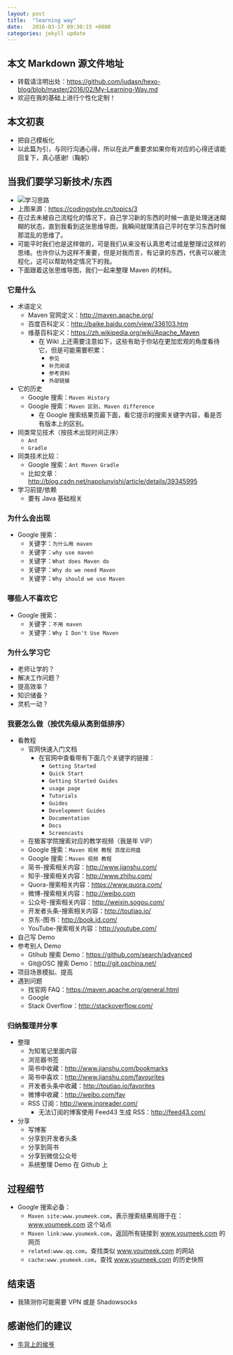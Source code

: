 ```yaml
---
layout: post
title:  "learning way"
date:   2016-03-17 09:30:15 +0800
categories: jekyll update
---
```



<!-- more -->

## 本文 Markdown 源文件地址

- 转载请注明出处：<https://github.com/judasn/hexo-blog/blob/master/2016/02/My-Learning-Way.md>
- 欢迎在我的基础上进行个性化定制！

## 本文初衷

- 把自己模板化
- 以此篇为引，与同行沟通心得，所以在此严重要求如果你有对应的心得还请能回复下，真心感谢!（鞠躬）


## 当我们要学习新技术/东西

- ![学习思路](http://img.youmeek.com/2016/My-Learning-Way.jpg)
- 上图来源：<https://codingstyle.cn/topics/3>
- 在过去未被自己流程化的情况下，自己学习新的东西的时候一直是处理迷迷糊糊的状态，直到我看到这张思维导图，我瞬间就理清自己平时在学习东西时候那混乱的思维了。
- 可能平时我们也是这样做的，可是我们从来没有认真思考过或是整理过这样的思绪。也许你认为这样不重要，但是对我而言，有记录的东西，代表可以被流程化，这可以帮助特定情况下的我。
- 下面跟着这张思维导图，我们一起来整理 Maven 的材料。


### 它是什么

- 术语定义
    - Maven 官网定义：<http://maven.apache.org/>
    - 百度百科定义：<http://baike.baidu.com/view/336103.htm>
    - 维基百科定义：<https://zh.wikipedia.org/wiki/Apache_Maven>
        - 在 Wiki 上还需要注意如下，这些有助于你站在更加宏观的角度看待它，但是可能需要积累：
            - `参见`
            - `补充阅读`
            - `参考资料`
            - `外部链接`
- 它的历史
    - Google 搜索：`Maven History`
    - Google 搜索：`Maven 区别`、`Maven difference`
        - 在 Google 搜索结果页最下面，看它提示的搜索关键字内容，看是否有版本上的区别。
- 同类常见技术（按技术出现时间正序）
    - `Ant`
    - `Gradle`
- 同类技术比较：
    - Google 搜索：`Ant Maven Gradle`
    - 比如文章：<http://blog.csdn.net/napolunyishi/article/details/39345995>
- 学习前提/依赖
    - 要有 Java 基础相关


### 为什么会出现

- Google 搜索：
    - 关键字：`为什么用 maven`
    - 关键字：`why use maven`
    - 关键字：`What does Maven do`
    - 关键字：`Why do we need Maven`
    - 关键字：`Why should we use Maven`

### 哪些人不喜欢它

- Google 搜索：
    - 关键字：`不用 maven`
    - 关键字：`Why I Don't Use Maven`


### 为什么学习它

- 老师让学的？
- 解决工作问题？
- 提高效率？
- 知识储备？
- 灵机一动？


### 我要怎么做（按优先级从高到低排序）

- 看教程
    - 官网快速入门文档
        - 在官网中查看带有下面几个关键字的链接：
            - `Getting Started`
            - `Quick Start`
            - `Getting Started Guides`
            - `usage page`
            - `Tutorials`
            - `Guides`
            - `Development Guides`
            - `Documentation`
            - `Docs`
            - `Screencasts`
    - 在极客学院搜索对应的教学视频（我是年 VIP）
    - Google 搜索：`Maven 视频 教程 百度云网盘`    
    - Google 搜索：`Maven 视频 教程`
    - 简书-搜索相关内容：<http://www.jianshu.com/>
    - 知乎-搜索相关内容：<http://www.zhihu.com/>
    - Quora-搜索相关内容：<https://www.quora.com/>
    - 微博-搜索相关内容：<http://weibo.com>
    - 公众号-搜索相关内容：<http://weixin.sogou.com/>
    - 开发者头条-搜索相关内容：<http://toutiao.io/>
    - 京东-图书：<http://book.jd.com/>
    - YouTube-搜索相关内容：<http://youtube.com/>
- 自己写 Demo
- 参考别人 Demo
    - Gtihub 搜索 Demo：<https://github.com/search/advanced>
    - Git@OSC 搜索 Demo：<http://git.oschina.net/>
- 项目场景模拟、提高
- 遇到问题
    - 找官网 FAQ：<https://maven.apache.org/general.html>
    - Google
    - Stack Overflow：<http://stackoverflow.com/>


### 归纳整理并分享

- 整理
    - 为知笔记里面内容
    - 浏览器书签
    - 简书中收藏：<http://www.jianshu.com/bookmarks>
    - 简书中喜欢：<http://www.jianshu.com/favourites>
    - 开发者头条中收藏：<http://toutiao.io/favorites>
    - 微博中收藏：<http://weibo.com/fav>
    - RSS 订阅：<http://www.inoreader.com/>
        - 无法订阅的博客使用 Feed43 生成 RSS：<http://feed43.com/>
- 分享
    - 写博客
    - 分享到开发者头条
    - 分享到简书
    - 分享到微信公众号
    - 系统整理 Demo 在 Github 上


## 过程细节

- Google 搜索必备：
    - `Maven site:www.youmeek.com`，表示搜索结果局限于在：www.youmeek.com 这个站点
    - `Maven link:www.youmeek.com`，返回所有链接到 www.youmeek.com 的网页
    - `related:www.qq.com`，查找类似 www.youmeek.com 的网站
    - `cache:www.youmeek.com`，查找 www.youmeek.com 的历史快照
     
     
## 结束语

- 我猜测你可能需要 VPN 或是 Shadowsocks

## 感谢他们的建议

- [牛背上的侯爷](http://www.jianshu.com/users/3ed6914f14af)
